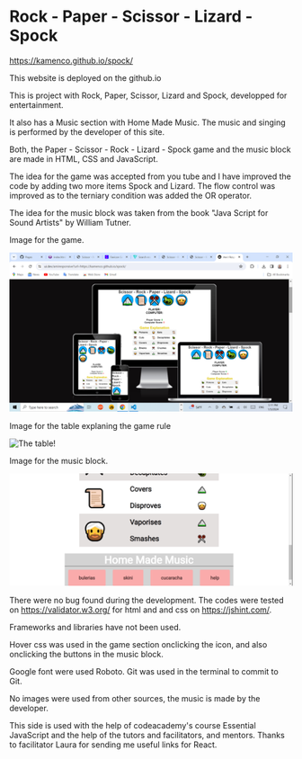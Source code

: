 
# Rock - Paper - Scissor - Lizard - Spock 

https://kamenco.github.io/spock/ 

This website is deployed on the github.io

This is project with Rock, Paper, Scissor, Lizard and Spock,
developped for entertainment. 

It also has a Music section with Home Made Music.
The music and singing is performed by the developer of this site.

Both, the Paper - Scissor - Rock - Lizard - Spock game and
the music block are made in HTML, CSS and JavaScript.

The idea for the game was accepted from you tube and I have improved the code by adding two more items Spock and Lizard. The flow control was improved as to the terniary condition was added the OR operator.

The idea for the music block was taken from the book "Java Script
for Sound Artists" by William Tutner.

Image for the game.

![The Game!](assets/screen_one.png "Screenshop of the game Rock, Scissors, Paper, Lizard and Spock")

Image for the table explaning the game rule

![The table!](assets/proba.png "The table")

Image for the music block.

![The music block!](assets/image_three.png "The music block")

There were no bug found during the development. The codes were tested on https://validator.w3.org/ for html and and css on https://jshint.com/.

Frameworks and libraries have not been used.

Hover css was used in the game section onclicking the icon, and also onclicking the buttons in the music block.

Google font were used Roboto. Git was used in the terminal to commit to Git.

No images were used from other sources, the music is made by the developer.

This side is used with the help of codeacademy's course Essential JavaScript and the help of the tutors and facilitators, and mentors. Thanks to facilitator Laura for sending me useful links for React.